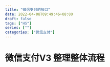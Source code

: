 ```yaml
---
title: "微信支付的接口"
date: 2022-04-08T09:49:46+08:00
draft: false
tags: ["HS"]
series: [""]
categories: ["微信支付"]
---
```



# 微信支付V3 整理整体流程

